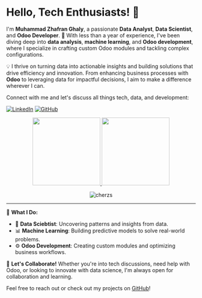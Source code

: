 # Hello, Tech Enthusiasts! 👋

I'm **Muhammad Zhafran Ghaly**, a passionate **Data Analyst**, **Data Scientist**, and **Odoo Developer**. 🚀 With less than a year of experience, I've been diving deep into **data analysis**, **machine learning**, and **Odoo development**, where I specialize in crafting custom Odoo modules and tackling complex configurations.

💡 I thrive on turning data into actionable insights and building solutions that drive efficiency and innovation. From enhancing business processes with **Odoo** to leveraging data for impactful decisions, I aim to make a difference wherever I can.

Connect with me and let's discuss all things tech, data, and development:

[![LinkedIn](https://img.shields.io/badge/LinkedIn-Connect-blue)](https://www.linkedin.com/in/muhammad-zhafran-ghaly-383940214/) 
[![GitHub](https://img.shields.io/badge/GitHub-Follow-black)](https://github.com/cherzs)

<p align="center">
<a href="https://github.com/cherzs">
  <img height="180em" src="https://github-readme-stats-eight-theta.vercel.app/api?username=cherzs&show_icons=true&theme=algolia&include_all_commits=true&count_private=true"/>
  <img height="180em" src="https://github-readme-stats-eight-theta.vercel.app/api/top-langs/?username=cherzs&layout=compact&langs_count=8&theme=algolia"/>
</a>
</p>

<p align="center"> 
<img src="https://komarev.com/ghpvc/?username=cherzs&label=Profile%20views&color=0e75b6&style=flat" alt="cherzs"/>
</p>

---

💼 **What I Do:**
- 🧠 **Data Sciebtist**: Uncovering patterns and insights from data.
- 📊 **Machine Learning**: Building predictive models to solve real-world problems.
- ⚙️ **Odoo Development**: Creating custom modules and optimizing business workflows.

🤝 **Let's Collaborate!** Whether you're into tech discussions, need help with Odoo, or looking to innovate with data science, I'm always open for collaboration and learning. 

Feel free to reach out or check out my projects on [GitHub](https://github.com/cherzs)!

